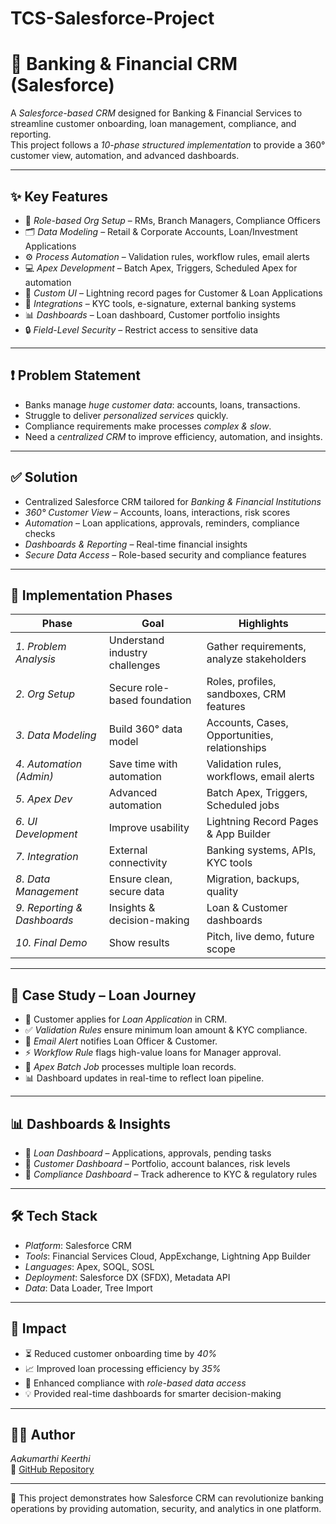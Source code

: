 # TCS-Salesforce-Project
# 🏦 Banking & Financial CRM (Salesforce)

A *Salesforce-based CRM* designed for Banking & Financial Services to streamline customer onboarding, loan management, compliance, and reporting.  
This project follows a *10-phase structured implementation* to provide a 360° customer view, automation, and advanced dashboards.

---

## ✨ Key Features
- 🎯 *Role-based Org Setup* – RMs, Branch Managers, Compliance Officers  
- 🗂 *Data Modeling* – Retail & Corporate Accounts, Loan/Investment Applications  
- ⚙ *Process Automation* – Validation rules, workflow rules, email alerts  
- 💻 *Apex Development* – Batch Apex, Triggers, Scheduled Apex for automation  
- 🎨 *Custom UI* – Lightning record pages for Customer & Loan Applications  
- 🔗 *Integrations* – KYC tools, e-signature, external banking systems  
- 📊 *Dashboards* – Loan dashboard, Customer portfolio insights  
- 🔒 *Field-Level Security* – Restrict access to sensitive data  

---

## ❗ Problem Statement
- Banks manage *huge customer data*: accounts, loans, transactions.  
- Struggle to deliver *personalized services* quickly.  
- Compliance requirements make processes *complex & slow*.  
- Need a *centralized CRM* to improve efficiency, automation, and insights.  

---

## ✅ Solution
- Centralized Salesforce CRM tailored for *Banking & Financial Institutions*  
- *360° Customer View* – Accounts, loans, interactions, risk scores  
- *Automation* – Loan applications, approvals, reminders, compliance checks  
- *Dashboards & Reporting* – Real-time financial insights  
- *Secure Data Access* – Role-based security and compliance features  

---

## 🚀 Implementation Phases

| Phase | Goal | Highlights |
|-------|------|------------|
| *1. Problem Analysis* | Understand industry challenges | Gather requirements, analyze stakeholders |
| *2. Org Setup* | Secure role-based foundation | Roles, profiles, sandboxes, CRM features |
| *3. Data Modeling* | Build 360° data model | Accounts, Cases, Opportunities, relationships |
| *4. Automation (Admin)* | Save time with automation | Validation rules, workflows, email alerts |
| *5. Apex Dev* | Advanced automation | Batch Apex, Triggers, Scheduled jobs |
| *6. UI Development* | Improve usability | Lightning Record Pages & App Builder |
| *7. Integration* | External connectivity | Banking systems, APIs, KYC tools |
| *8. Data Management* | Ensure clean, secure data | Migration, backups, quality |
| *9. Reporting & Dashboards* | Insights & decision-making | Loan & Customer dashboards |
| *10. Final Demo* | Show results | Pitch, live demo, future scope |

---

## 📖 Case Study – Loan Journey
- 👤 Customer applies for *Loan Application* in CRM.  
- ✅ *Validation Rules* ensure minimum loan amount & KYC compliance.  
- 📩 *Email Alert* notifies Loan Officer & Customer.  
- ⚡ *Workflow Rule* flags high-value loans for Manager approval.  
- 🔄 *Apex Batch Job* processes multiple loan records.  
- 📊 Dashboard updates in real-time to reflect loan pipeline.  

---

## 📊 Dashboards & Insights
- 📌 *Loan Dashboard* – Applications, approvals, pending tasks  
- 📌 *Customer Dashboard* – Portfolio, account balances, risk levels  
- 📌 *Compliance Dashboard* – Track adherence to KYC & regulatory rules  

---

## 🛠 Tech Stack
- *Platform*: Salesforce CRM  
- *Tools*: Financial Services Cloud, AppExchange, Lightning App Builder  
- *Languages*: Apex, SOQL, SOSL  
- *Deployment*: Salesforce DX (SFDX), Metadata API  
- *Data*: Data Loader, Tree Import  

---

## 🌟 Impact
- ⏳ Reduced customer onboarding time by *40%*  
- 📈 Improved loan processing efficiency by *35%*  
- 🔐 Enhanced compliance with *role-based data access*  
- 💡 Provided real-time dashboards for smarter decision-making  

---

## 👩‍💻 Author
*Aakumarthi Keerthi*  
🔗 [GitHub Repository](https://github.com/AakumarthiKeerthi/Banking-CRM-Salesforce-Project)  

---

📌 This project demonstrates how Salesforce CRM can revolutionize banking operations by providing automation, security, and analytics in one platform.
